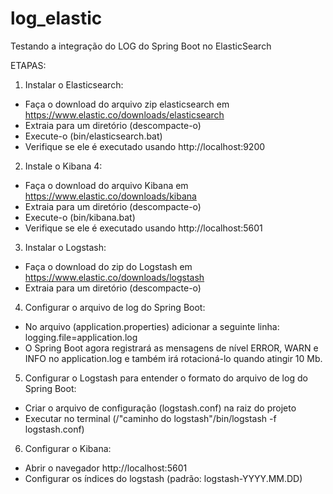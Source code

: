 # log_elastic
Testando a integração do LOG do Spring Boot no ElasticSearch

ETAPAS:
1) Instalar o Elasticsearch:
- Faça o download do arquivo zip elasticsearch em https://www.elastic.co/downloads/elasticsearch
- Extraia para um diretório (descompacte-o)
- Execute-o (bin/elasticsearch.bat)
- Verifique se ele é executado usando http://localhost:9200

2) Instale o Kibana 4:
- Faça o download do arquivo Kibana em https://www.elastic.co/downloads/kibana
- Extraia para um diretório (descompacte-o)
- Execute-o (bin/kibana.bat)
- Verifique se ele é executado usando http://localhost:5601

3) Instalar o Logstash:
- Faça o download do zip do Logstash em https://www.elastic.co/downloads/logstash
- Extraia para um diretório (descompacte-o)

4) Configurar o arquivo de log do Spring Boot:
- No arquivo (application.properties) adicionar a seguinte linha: logging.file=application.log
- O Spring Boot agora registrará as mensagens de nível ERROR, WARN e INFO no application.log e também irá rotacioná-lo quando atingir 10 Mb.

5) Configurar o Logstash para entender o formato do arquivo de log do Spring Boot:
- Criar o arquivo de configuração (logstash.conf) na raiz do projeto
- Executar no terminal (/"caminho do logstash"/bin/logstash -f logstash.conf)

6) Configurar o Kibana:
- Abrir o navegador http://localhost:5601
- Configurar os índices do logstash (padrão: logstash-YYYY.MM.DD)